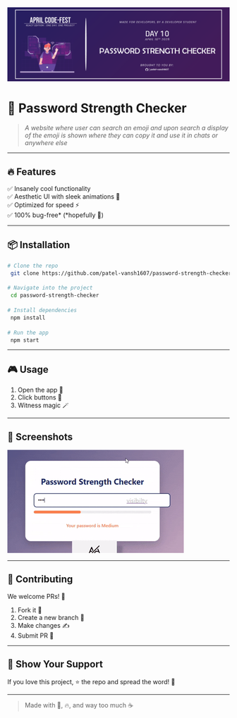 [![Project Banner](./src//images/readme-project-banner-01.png)](https://emoji-search-filter-omega.vercel.app/)
---
# 🚀 **Password Strength Checker**  
> _A website where user can search an emoji and upon search a display of the emoji is shown where they can copy it and use it in chats or anywhere else_
---

## 🔥 **Features**
✅ Insanely cool functionality  
✅ Aesthetic UI with sleek animations 🎨  
✅ Optimized for speed ⚡  
✅ 100% bug-free* (*hopefully 🤞)  

---

## 📦 **Installation**
```bash
# Clone the repo
 git clone https://github.com/patel-vansh1607/password-strength-checker

# Navigate into the project
 cd password-strength-checker

# Install dependencies
 npm install

# Run the app
 npm start
```

---

## 🎮 **Usage**
1. Open the app 🚀
2. Click buttons 🔘
3. Witness magic 🪄

---

## 📸 **Screenshots**
![Preview](./src/images/project-gif.gif)

---


## 🤝 **Contributing**
We welcome PRs! 🎉 
1. Fork it 🍴
2. Create a new branch 🌱
3. Make changes ✍️
4. Submit PR 🚀

---

## 🌟 **Show Your Support**
If you love this project, ⭐ the repo and spread the word! 💖  

---

> Made with 🤯, 🔥, and way too much ☕